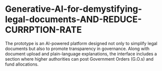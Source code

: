 # Generative-AI-for-demystifying-legal-documents-AND-REDUCE-CURRPTION-RATE
The prototype is an AI-powered platform designed not only to simplify legal documents but also to promote transparency in governance. Along with document upload and plain-language explanations, the interface includes a section where higher authorities can post Government Orders (G.O.s) and fund allocations.
